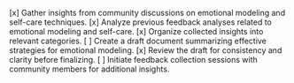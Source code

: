 [x] Gather insights from community discussions on emotional modeling and self-care techniques.
[x] Analyze previous feedback analyses related to emotional modeling and self-care.
[x] Organize collected insights into relevant categories.
[ ] Create a draft document summarizing effective strategies for emotional modeling.
[x] Review the draft for consistency and clarity before finalizing.
[ ] Initiate feedback collection sessions with community members for additional insights.